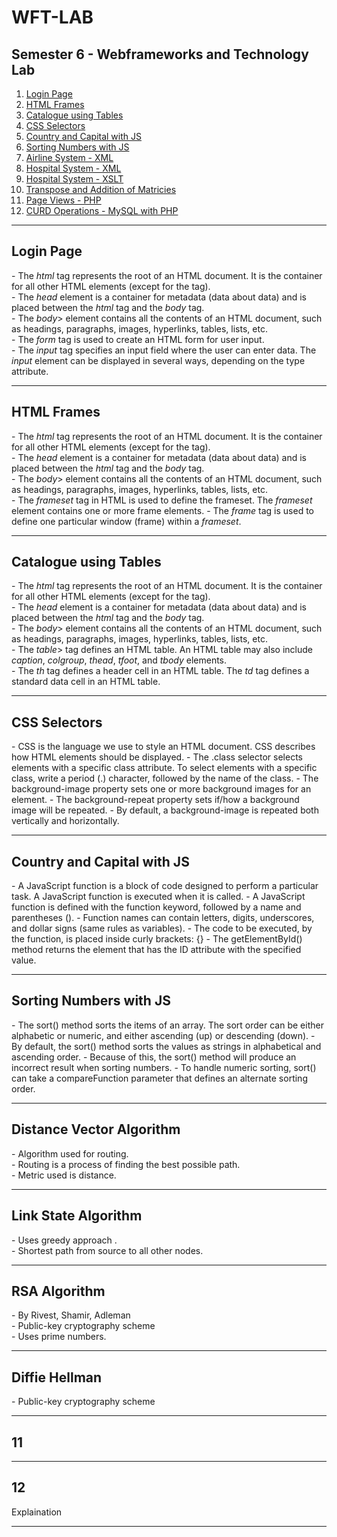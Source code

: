 # WFT-LAB

<h2>Semester 6 - Webframeworks and Technology Lab</h2>

<ol>
    <a href="#1"><li>Login Page</a>
    <a href="#2"><li>HTML Frames</a>
    <a href="#3"><li>Catalogue using Tables</a>
    <a href="#4"><li>CSS Selectors</a>
    <a href="#5"><li>Country and Capital with JS</a>
    <a href="#6"><li>Sorting Numbers with JS</a>
    <a href="#7"><li>Airline System - XML</a>
    <a href="#8"><li>Hospital System - XML</a>
    <a href="#9"><li>Hospital System - XSLT</a>
    <a href="#10"><li>Transpose and Addition of Matricies</a>
    <a href="#11"><li>Page Views - PHP</a>
    <a href="#12"><li>CURD Operations - MySQL with PHP</a>
</ol>

<hr>

<h2 id="1">Login Page</h2>
<p>
    - The <i>html</i> tag represents the root of an HTML document. It is the container for all other  HTML elements (except for the <!DOCTYPE> tag). <br>
    - The <i>head</i> element is a container for metadata (data about data) and is placed between the  <i>html</i> tag and the <i>body</i> tag. <br>
    - The <i>body</i>> element contains all the contents of an HTML document, such as headings,  paragraphs, images, hyperlinks, tables, lists, etc. <br>
    - The <i>form</i> tag is used to create an HTML form for user input. <br>
    - The <i>input</i> tag specifies an input field where the user can enter data. The <i>input</i> element  can be displayed in several ways, depending on the type attribute. <br>
</p>
<hr>

<h2 id="2">HTML Frames</h2>
<p>
    - The <i>html</i> tag represents the root of an HTML document. It is the container for all other  HTML elements (except for the <!DOCTYPE> tag). <br>
    - The <i>head</i> element is a container for metadata (data about data) and is placed between the  <i>html</i> tag and the <i>body</i> tag. <br>
    - The <i>body</i>> element contains all the contents of an HTML document, such as headings,  paragraphs, images, hyperlinks, tables, lists, etc. <br>
    - The <i>frameset</i> tag in HTML is used to define the frameset. The <i>frameset</i> element  contains one or more frame elements. 
    - The <i>frame</i> tag is used to define one particular window (frame) within a <i>frameset</i>. 
</p>
<hr>

<h2 id="3">Catalogue using Tables</h2>
<p>
    - The <i>html</i> tag represents the root of an HTML document. It is the container for all other  HTML elements (except for the <!DOCTYPE> tag). <br>
    - The <i>head</i> element is a container for metadata (data about data) and is placed between the  <i>html</i> tag and the <i>body</i> tag. <br>
    - The <i>body</i>> element contains all the contents of an HTML document, such as headings,  paragraphs, images, hyperlinks, tables, lists, etc. <br>
    - The <i>table</i>> tag defines an HTML table. An HTML table may also include <i>caption</i>,  <i>colgroup</i>, <i>thead</i>, <i>tfoot</i>, and <i>tbody</i> elements.  <br>
    - The <i>th</i> tag defines a header cell in an HTML table. The <i>td</i> tag defines a standard data  cell in an HTML table. 
</p>
<hr>

<h2 id="4">CSS Selectors</h2>
<p>
    - CSS is the language we use to style an HTML document. CSS describes how HTML elements should be displayed. 
    - The .class selector selects elements with a specific class attribute. To select elements with a specific class, write a period (.) character, followed by the name of the class. 
    - The background-image property sets one or more background images for an element. 
    - The background-repeat property sets if/how a background image will be repeated. 
    - By default, a background-image is repeated both vertically and horizontally. 
</p>
<hr>

<h2 id="5">Country and Capital with JS</h2>
<p>
    - A JavaScript function is a block of code designed to perform a particular task. 
    A JavaScript function is executed when it is called.  
    - A JavaScript function is defined with the function keyword, followed by a name and parentheses (). 
    - Function names can contain letters, digits, underscores, and dollar signs (same rules as variables). 
    - The code to be executed, by the function, is placed inside curly brackets: {} 
    - The getElementById() method returns the element that has the ID attribute with the specified value. 
</p>
<hr>

<h2 id="6">Sorting Numbers with JS</h2>
<p>
    - The sort() method sorts the items of an array. The sort order can be either alphabetic or numeric, and either ascending (up) or descending (down). 
    - By default, the sort() method sorts the values as strings in alphabetical and ascending order. 
    - Because of this, the sort() method will produce an incorrect result when sorting numbers.
    - To handle numeric sorting, sort() can take a compareFunction parameter that defines an  alternate sorting order. 
</p>
<hr>

<h2 id="7">Distance Vector Algorithm</h2>
<p>
    - Algorithm used for routing. <br>
    - Routing is a process of finding the best possible path. <br>
    - Metric used is distance. <br>
</p>
<hr>

<h2 id="8">Link State Algorithm</h2>
<p>
    - Uses greedy approach . <br>
    - Shortest path from source to all other nodes.
</p>
<hr>

<h2 id="9">RSA Algorithm</h2>
<p>
    - By Rivest, Shamir, Adleman <br>
    - Public-key cryptography scheme <br>
    - Uses prime numbers.
</p>
<hr>

<h2 id="10">Diffie Hellman</h2>
<p>- Public-key cryptography scheme <br></p>
<hr>

<h2 id="11">11</h2>
<p>
    
</p>
<hr>

<h2 id="12">12</h2>
<p>Explaination</p>
<hr>
